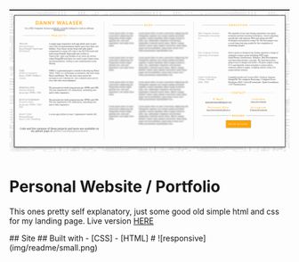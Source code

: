 # ![Personal page/portfolio](img/readme/full.png)

# Personal Website / Portfolio

<p> This ones pretty self explanatory, just some good old simple html and css for my landing page. Live version <a href="https://dannyleewalasek.github.io/">HERE</a></p>
## Site
## Built with 
- [CSS]
- [HTML]
# ![responsive](img/readme/small.png)
